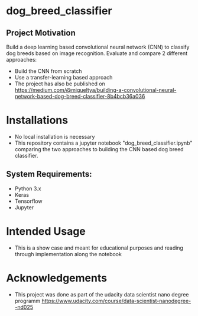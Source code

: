 # dog_breed_classifier

## Project Motivation

Build a deep learning based convolutional neural network (CNN) to classify dog breeds based on image recognition.
Evaluate and compare 2 different approaches:
* Build the CNN from scratch
* Use a transfer-learning based approach
* The project has also be published on https://medium.com/@migueltya/building-a-convolutional-neural-network-based-dog-breed-classifier-8b4bcb36a036

# Installations

* No local installation is necessary
* This repository contains a jupyter notebook "dog_breed_classifier.ipynb" comparing the two approaches to building the CNN based dog breed classifier. 

##  System Requirements: 
* Python 3.x
* Keras
* Tensorflow
* Jupyter

# Intended Usage

* This is a show case and meant for educational purposes and reading through implementation along the notebook

# Acknowledgements

* This project was done as part of the udacity data scientist nano degree programm https://www.udacity.com/course/data-scientist-nanodegree--nd025
